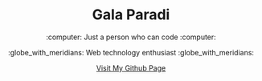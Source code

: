 <h1 align="center">Gala Paradi</h1>
<p align="center">
:computer:
Just a person who can code
:computer:
</p>
<p align="center">
:globe_with_meridians:
Web technology enthusiast
:globe_with_meridians:
</p>

<p align="center"><a href="https://galaparadi.github.io/">Visit My Github Page</a></p>
